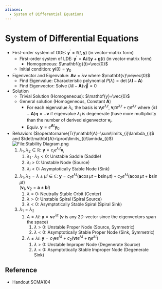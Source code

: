 ```yaml
---
aliases:
  - System of Differential Equations
---
```


# System of Differential Equations

- First-order system of ODE: $\mathbf{y}^{\prime}=\mathbf{f}(t,\mathbf{y})$ (in vector-matrix form)
	- First-order system of LDE: $\mathbf{y}^{\prime}=\mathbf{A}(t)\mathbf{y}+\mathbf{g}(t)$ (in vector-matrix form)
		- Homogeneous: $\mathbf{g}(t)=\vec{0}$
	- Initial condition: $\mathbf{y}(0)=\mathbf{y}_{0}$
- Eigenvector and Eigenvalue: $\mathbf{A}\mathbf{v}=\lambda\mathbf{v}$ where $\mathbf{v}\ne\vec{0}$
	- Find Eigenvalue: Characteristic polynomial $P(\lambda)=\det(\lambda\mathbf{I}-\mathbf{A})$
	- Find Eigenvector: Solve $(\lambda\mathbf{I}-\mathbf{A})\vec{v}=0$
- Solution
	- Trivial Solution (Homogeneous): $\mathbf{y}=\vec{0}$
	- General solution (Homogeneous, Constant $\mathbf{A}$)
		- For each eigenvalue $\lambda_{i}$, the basis is $\mathbf{v}_{i}e^{\lambda_{i}t}$, $\mathbf{v}_{i}te^{\lambda_{i}t}+\eta e^{\lambda_{i}t}$ where $(\lambda\mathbf{I}-\mathbf{A})\mathbf{\eta}=-\mathbf{v}$ if eigenvalue $\lambda_{i}$ is degenerate (have more multiplicity than the number of derived eigenvector $\mathbf{v}_{i}$.
		- Equiv. $\mathbf{y}=e^{\mathbf{A}t}\mathbf{y}_{0}$
- Behaviors ($\operatorname{Tr}\mathbf{A}=\sum\limits_{i}\lambda_{i}$ and $\det\mathbf{A}=\prod\limits_{i}\lambda_{i}$) ![File:Stability Diagram.png](https://upload.wikimedia.org/wikipedia/commons/3/3b/Stability_Diagram.png)
	1. $\lambda_{1},\lambda_{2}\in\mathbb{R}$: $\mathbf{y}=c_{i}e^{\lambda_{i}t}\mathbf{v}_{i}$
		1. $\lambda_{1}\cdot\lambda_{2}<0$: Unstable Saddle (Saddle)
		2. $\lambda_{i}>0$: Unstable Node (Source)
		3. $\lambda_{i}<0$: Asymptotically Stable Node (Sink)
	2. $\lambda_{1},\lambda_{2}=\lambda\pm\mu i\in\mathbb{C}$: $\mathbf{y}=c_{1}e^{\lambda t}(\mathbf{a}\cos\mu t-\mathbf{b}\sin\mu t)+c_{2}e^{\lambda t}(\mathbf{a}\cos\mu t+\mathbf{b}\sin\mu t)$  
	   ($\mathbf{v}_{1},\mathbf{v}_{2}=\mathbf{a}\pm\mathbf{b}i$)
		1. $\lambda=0$: Neutrally Stable Orbit (Center)
		2. $\lambda>0$: Unstable Spiral (Spiral Source)
		3. $\lambda<0$: Asymptotically Stable Spiral (Spiral Sink)
	3. $\lambda_{1}=\lambda_{2}$
		1. $A=\lambda I$: $\mathbf{y}=\mathbf{v}e^{\lambda t}$ ($\mathbf{v}$ is any 2D-vector since the eigenvectors span the space)
			1. $\lambda>0$: Unstable Proper Node (Source, Symmetric)
			2. $\lambda<0$: Asymptotically Stable Proper Node (Sink, Symmetric)
		2. $A\ne\lambda I$: $\mathbf{y}=c_{1}\mathbf{v}e^{\lambda t}+c_{2}(\mathbf{v}te^{\lambda t}+\mathbf{\eta}e^{\lambda t})$
			1. $\lambda>0$: Unstable Improper Node (Degenerate Source)
			2. $\lambda<0$: Asymptotically Stable Improper Node (Degenerate Sink)

## Reference

- Handout SCMA104

